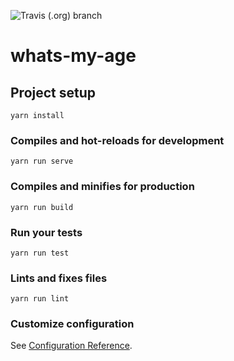 ![Travis (.org) branch](https://img.shields.io/travis/Airthee/how-old-are-you/master?style=flat-square)

# whats-my-age

## Project setup
```
yarn install
```

### Compiles and hot-reloads for development
```
yarn run serve
```

### Compiles and minifies for production
```
yarn run build
```

### Run your tests
```
yarn run test
```

### Lints and fixes files
```
yarn run lint
```

### Customize configuration
See [Configuration Reference](https://cli.vuejs.org/config/).
